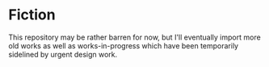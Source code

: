 # Fiction

This repository may be rather barren for now, but I'll eventually import more old works as well as works-in-progress which have been temporarily sidelined by urgent design work.  
